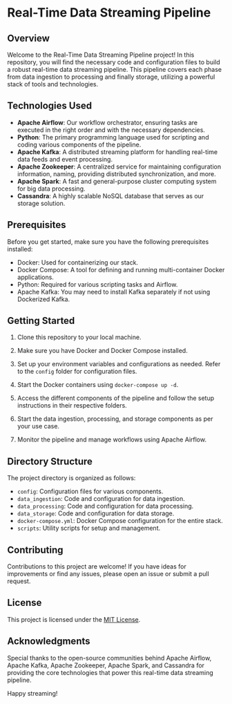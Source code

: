 # Real-Time Data Streaming Pipeline

## Overview

Welcome to the Real-Time Data Streaming Pipeline project! In this repository, you will find the necessary code and configuration files to build a robust real-time data streaming pipeline. This pipeline covers each phase from data ingestion to processing and finally storage, utilizing a powerful stack of tools and technologies.

## Technologies Used

- **Apache Airflow**: Our workflow orchestrator, ensuring tasks are executed in the right order and with the necessary dependencies.
- **Python**: The primary programming language used for scripting and coding various components of the pipeline.
- **Apache Kafka**: A distributed streaming platform for handling real-time data feeds and event processing.
- **Apache Zookeeper**: A centralized service for maintaining configuration information, naming, providing distributed synchronization, and more.
- **Apache Spark**: A fast and general-purpose cluster computing system for big data processing.
- **Cassandra**: A highly scalable NoSQL database that serves as our storage solution.

## Prerequisites

Before you get started, make sure you have the following prerequisites installed:

- Docker: Used for containerizing our stack.
- Docker Compose: A tool for defining and running multi-container Docker applications.
- Python: Required for various scripting tasks and Airflow.
- Apache Kafka: You may need to install Kafka separately if not using Dockerized Kafka.

## Getting Started

1. Clone this repository to your local machine.

2. Make sure you have Docker and Docker Compose installed.

3. Set up your environment variables and configurations as needed. Refer to the `config` folder for configuration files.

4. Start the Docker containers using `docker-compose up -d`.

5. Access the different components of the pipeline and follow the setup instructions in their respective folders.

6. Start the data ingestion, processing, and storage components as per your use case.

7. Monitor the pipeline and manage workflows using Apache Airflow.

## Directory Structure

The project directory is organized as follows:

- `config`: Configuration files for various components.
- `data_ingestion`: Code and configuration for data ingestion.
- `data_processing`: Code and configuration for data processing.
- `data_storage`: Code and configuration for data storage.
- `docker-compose.yml`: Docker Compose configuration for the entire stack.
- `scripts`: Utility scripts for setup and management.

## Contributing

Contributions to this project are welcome! If you have ideas for improvements or find any issues, please open an issue or submit a pull request.

## License

This project is licensed under the [MIT License](LICENSE).

## Acknowledgments

Special thanks to the open-source communities behind Apache Airflow, Apache Kafka, Apache Zookeeper, Apache Spark, and Cassandra for providing the core technologies that power this real-time data streaming pipeline.

Happy streaming!

